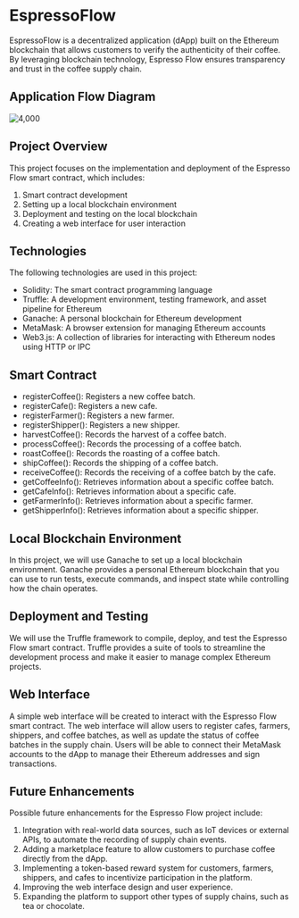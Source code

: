 # EspressoFlow
EspressoFlow is a decentralized application (dApp) built on the Ethereum blockchain that allows customers to verify the authenticity of their coffee. By leveraging blockchain technology, Espresso Flow ensures transparency and trust in the coffee supply chain.

## Application Flow Diagram
![4,000](https://user-images.githubusercontent.com/64888928/230790224-4249bb38-f92a-4478-9d98-0baccd4a9a0e.jpg)

## Project Overview
This project focuses on the implementation and deployment of the Espresso Flow smart contract, which includes:

1. Smart contract development
2. Setting up a local blockchain environment
3. Deployment and testing on the local blockchain
4. Creating a web interface for user interaction

## Technologies
The following technologies are used in this project:

* Solidity: The smart contract programming language
* Truffle: A development environment, testing framework, and asset pipeline for Ethereum
* Ganache: A personal blockchain for Ethereum development
* MetaMask: A browser extension for managing Ethereum accounts
* Web3.js: A collection of libraries for interacting with Ethereum nodes using HTTP or IPC

## Smart Contract

* registerCoffee(): Registers a new coffee batch.
* registerCafe(): Registers a new cafe.
* registerFarmer(): Registers a new farmer.
* registerShipper(): Registers a new shipper.
* harvestCoffee(): Records the harvest of a coffee batch.
* processCoffee(): Records the processing of a coffee batch.
* roastCoffee(): Records the roasting of a coffee batch.
* shipCoffee(): Records the shipping of a coffee batch.
* receiveCoffee(): Records the receiving of a coffee batch by the cafe.
* getCoffeeInfo(): Retrieves information about a specific coffee batch.
* getCafeInfo(): Retrieves information about a specific cafe.
* getFarmerInfo(): Retrieves information about a specific farmer.
* getShipperInfo(): Retrieves information about a specific shipper.

## Local Blockchain Environment

In this project, we will use Ganache to set up a local blockchain environment. Ganache provides a personal Ethereum blockchain that you can use to run tests, execute commands, and inspect state while controlling how the chain operates.

## Deployment and Testing

We will use the Truffle framework to compile, deploy, and test the Espresso Flow smart contract. Truffle provides a suite of tools to streamline the development process and make it easier to manage complex Ethereum projects.

## Web Interface

A simple web interface will be created to interact with the Espresso Flow smart contract. The web interface will allow users to register cafes, farmers, shippers, and coffee batches, as well as update the status of coffee batches in the supply chain. Users will be able to connect their MetaMask accounts to the dApp to manage their Ethereum addresses and sign transactions.

## Future Enhancements

Possible future enhancements for the Espresso Flow project include:
1. Integration with real-world data sources, such as IoT devices or external APIs, to automate the recording of supply chain events.
2. Adding a marketplace feature to allow customers to purchase coffee directly from the dApp.
3. Implementing a token-based reward system for customers, farmers, shippers, and cafes to incentivize participation in the platform.
4. Improving the web interface design and user experience.
5. Expanding the platform to support other types of supply chains, such as tea or chocolate.
